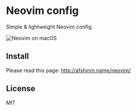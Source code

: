 # Neovim config

Simple & lightweight Neovim config

![Neovim on macOS](http://afshinm.name/wp-content/uploads/2017/08/Screen-Shot-2017-08-04-at-17.59.44.png)


## Install

Please read this page: http://afshinm.name/neovim/

## License

MIT
